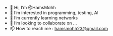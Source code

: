 - 👋 Hi, I’m @HamsMohh
- 👀 I’m interested in programming, testing, AI
- 🌱 I’m currently learning networks
- 💞️ I’m looking to collaborate on ...
- 📫 How to reach me : hamsmohh23@gmail.com

<!---
HamsMohh/HamsMohh is a ✨ special ✨ repository because its `README.md` (this file) appears on your GitHub profile.
You can click the Preview link to take a look at your changes.
--->
